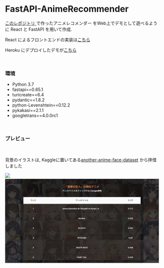 # FastAPI-AnimeRecommender

[このレポジトリ ](https://github.com/imoken1122/turicreate-AnimeRecommender) で作ったアニメレコメンダー
をWeb上でデモとして遊べるように React と FastAPI を用いて作成. 

React によるフロントエンドの実装は[こちら](https://github.com/imoken1122/)


Heroku にデプロイしたデモが[こちら](https://arncmd.herokuapp.com/React-AnimeRecommender)

<br>

### 環境

- Python 3.7
- fastapi==0.65.1
- turicreate==6.4
- pydantic==1.8.2
- python-Levenshtein==0.12.2
- pykakasi==2.1.1
- googletrans==4.0.0rc1

<br>

### プレビュー

<br>

背景のイラストは, Kaggleに置いてある[another-anime-face-dataset](https://www.kaggle.com/scribbless/another-anime-face-dataset) から拝借しました


![](./readme_images/img2.png)
![](./readme_images/img1.png)

